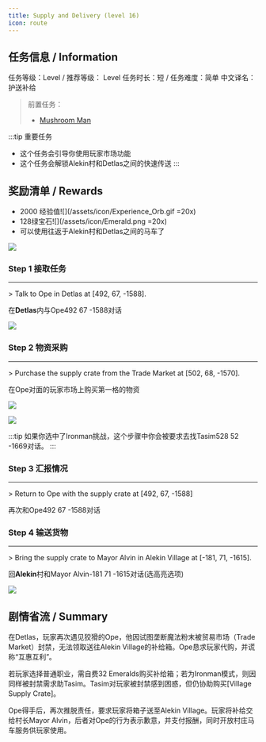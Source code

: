 ```yaml
---
title: Supply and Delivery (level 16)
icon: route
---
```


## 任务信息 / Information
任务等级：Level  / 推荐等级： Level 
任务时长：短 / 任务难度：简单 
中文译名：护送补给
>前置任务：
>+ [Mushroom Man](/quests/lvl1-10/level%206%20-%20mushroom%20man.html)

:::tip 重要任务
+ 这个任务会引导你使用玩家市场功能
+ 这个任务会解锁Alekin村和Detlas之间的快速传送
:::

## 奖励清单 / Rewards

+ 2000 经验值![](/assets/icon/Experience_Orb.gif =20x) 
+ 128绿宝石![](/assets/icon/Emerald.png =20x)
+ 可以使用往返于Alekin村和Detlas之间的马车了

![](/assets/img/lv16-5.png)

### Step 1 接取任务
---
\> Talk to Ope in Detlas at [492, 67, -1588].

在**Detlas**内与<NPC>Ope</NPC><CC>492 67 -1588</CC>对话

![](/assets/img/lv16-1.png)


### Step 2 物资采购
---
\> Purchase the supply crate from the Trade Market at [502, 68, -1570].


在<NPC>Ope</NPC>对面的玩家市场上购买第一格的物资

![](/assets/img/lv16-2.png)

![](/assets/img/lv16-3.png)

:::tip
如果你选中了Ironman挑战，这个步骤中你会被要求去找<NPC>Tasim</NPC><CC>528 52 -1669</CC>对话。
:::

### Step 3 汇报情况
---
\> Return to Ope with the supply crate at [492, 67, -1588]

再次和<NPC>Ope</NPC><CC>492 67 -1588</CC>对话

### Step 4 输送货物
--- 
\> Bring the supply crate to Mayor Alvin in Alekin Village at [-181, 71, -1615].

回**Alekin**村和<NPC>Mayor Alvin</NPC><CC>-181 71 -1615</CC>对话(选高亮选项)

![](/assets/img/lv16-4.png)

## 剧情省流 / Summary

在Detlas，玩家再次遇见狡猾的Ope，他因试图垄断魔法粉末被贸易市场（Trade Market）封禁，无法领取送往Alekin Village的补给箱。Ope恳求玩家代购，并谎称“互惠互利”。

若玩家选择普通职业，需自费32 Emeralds购买补给箱；若为Ironman模式，则因同样被封禁需求助Tasim。Tasim对玩家被封禁感到困惑，但仍协助购买[Village Supply Crate]。

Ope得手后，再次推脱责任，要求玩家将箱子送至Alekin Village。玩家将补给交给村长Mayor Alvin，后者对Ope的行为表示歉意，并支付报酬，同时开放村庄马车服务供玩家使用。